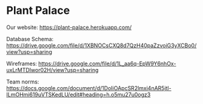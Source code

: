 # Plant Palace
Our website: https://plant-palace.herokuapp.com/

Database Schema: https://drive.google.com/file/d/1XBNOCsCXQ8d7QzH40paZzvoiG3yXCBo0/view?usp=sharing

Wireframes: https://drive.google.com/file/d/1L_aa6q-EpW9Y6nhOx-uxLrMTDIwor02H/view?usp=sharing

Team norms: https://docs.google.com/document/d/1DoIiOApcSR2lmxi4nAR5jtl-ILmOHmi619uVTSKedLU/edit#heading=h.o5mu27u0ogz3
